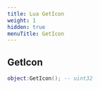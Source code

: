 ```yaml
---
title: Lua GetIcon
weight: 1
hidden: true
menuTitle: GetIcon
---
```

## GetIcon
```lua
object:GetIcon(); -- uint32
```
